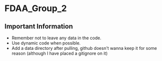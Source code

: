 # FDAA_Group_2

## Important Information
- Remember not to leave any data in the code.
- Use dynamic code when possible.
- Add a data directory after pulling, github doesn't wanna keep it for some reason (although I have placed a gitignore on it)